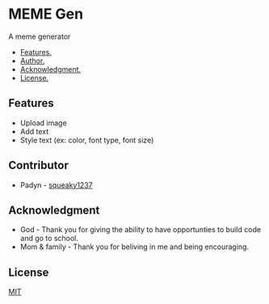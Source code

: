 # MEME Gen

A meme generator

* [ Features. ](#feature)
* [ Author. ](#author)
* [ Acknowledgment. ](#credit)
* [ License. ](#license)

<a name="feature"></a>
## Features
- Upload image
- Add text
- Style text (ex: color, font type, font size)

<a name="author"></a>
## Contributor
- Padyn - [squeaky1237](https://choosealicense.com/licenses/mit/)

<a name="credit"></a>
## Acknowledgment

* God - Thank you for giving the ability to have opportunties to build code and go to school.
* Mom & family - Thank you for beliving in me and being encouraging.

<a name="license"></a>
## License
[MIT](https://github.com/squeaky1273)